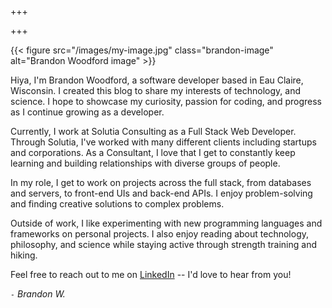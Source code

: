 +++

+++

{{< figure src="/images/my-image.jpg" class="brandon-image" alt="Brandon Woodford image" >}}

Hiya, I'm Brandon Woodford, a software developer based in Eau Claire, Wisconsin. I created this blog to share my interests of technology, and science. I hope to showcase my curiosity, passion for coding, and progress as I continue growing as a developer.


Currently, I work at Solutia Consulting as a Full Stack Web Developer. Through Solutia, I've worked with many different clients including startups and corporations. As a Consultant, I love that I get to constantly keep learning and building relationships with diverse groups of people.

In my role, I get to work on projects across the full stack, from databases and servers, to front-end UIs and back-end APIs. I enjoy problem-solving and finding creative solutions to complex problems.

Outside of work, I like experimenting with new programming languages and frameworks on personal projects. I also enjoy reading about technology, philosophy, and science while staying active through strength training and hiking.

Feel free to reach out to me on [LinkedIn](https://www.linkedin.com/in/woodfobm/) -- I'd love to hear from you!

*`-` Brandon W.*

